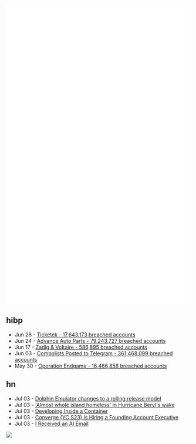 ![Metrics](https://raw.githubusercontent.com/phixion/phixion/master/metrics.svg)

## hibp

<!--
for https://github.com/phixion/phixion/blob/main/.github/workflows/feeds.yml
-->
<!--START_SECTION:haveibeenpwnd-->
- Jun 28 - [Ticketek - 17,643,173 breached accounts](https://haveibeenpwned.com/PwnedWebsites#Ticketek)
- Jun 24 - [Advance Auto Parts - 79,243,727 breached accounts](https://haveibeenpwned.com/PwnedWebsites#AdvanceAutoParts)
- Jun 17 - [Zadig & Voltaire - 586,895 breached accounts](https://haveibeenpwned.com/PwnedWebsites#ZadigVoltaire)
- Jun 03 - [Combolists Posted to Telegram - 361,468,099 breached accounts](https://haveibeenpwned.com/PwnedWebsites#TelegramCombolists)
- May 30 - [Operation Endgame - 16,466,858 breached accounts](https://haveibeenpwned.com/PwnedWebsites#OperationEndgame)
<!--END_SECTION:haveibeenpwnd-->

## hn

<!--
for https://github.com/phixion/phixion/blob/main/.github/workflows/feeds.yml
-->
<!--START_SECTION:hn-->
- Jul 03 - [Dolphin Emulator changes to a rolling release model](https://dolphin-emu.org/blog/2024/07/02/dolphin-releases-announcement/)
- Jul 03 - ['Almost whole island homeless' in Hurricane Beryl's wake](https://www.bbc.com/news/articles/c724x1rjlpno)
- Jul 03 - [Developing Inside a Container](https://code.visualstudio.com/docs/devcontainers/containers)
- Jul 03 - [Converge (YC S23) Is Hiring a Founding Account Executive](https://www.ycombinator.com/companies/converge/jobs/vpxyPWD-founding-account-executive)
- Jul 03 - [I Received an AI Email](https://timharek.no/blog/i-received-an-ai-email)
<!--END_SECTION:hn-->

<!--
for https://yhype.me
-->
![](https://hit.yhype.me/github/profile?user_id=13013670)
